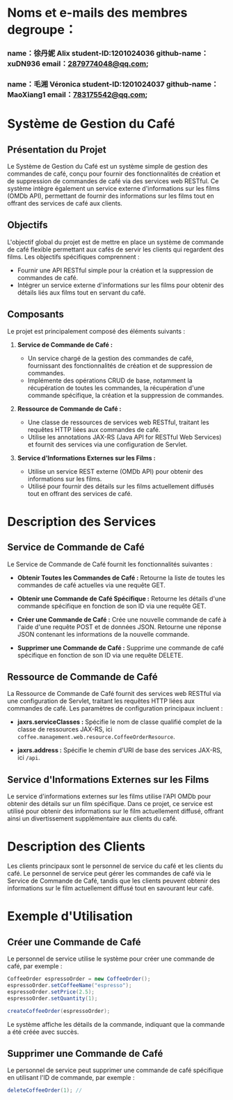 # Noms et e-mails des membres degroupe：
### name：徐丹妮 Alix      student-ID:1201024036   github-name：xuDN936    email：2879774048@qq.com; 
### name：毛湘   Véronica  student-ID:1201024037   github-name：MaoXiang1  email：783175542@qq.com;


# Système de Gestion du Café

## Présentation du Projet

Le Système de Gestion du Café est un système simple de gestion des commandes de café, conçu pour fournir des fonctionnalités de création et de suppression de commandes de café via des services web RESTful. Ce système intègre également un service externe d'informations sur les films (OMDb API), permettant de fournir des informations sur les films tout en offrant des services de café aux clients.

## Objectifs

L'objectif global du projet est de mettre en place un système de commande de café flexible permettant aux cafés de servir les clients qui regardent des films. Les objectifs spécifiques comprennent :

- Fournir une API RESTful simple pour la création et la suppression de commandes de café.
- Intégrer un service externe d'informations sur les films pour obtenir des détails liés aux films tout en servant du café.

## Composants

Le projet est principalement composé des éléments suivants :

1. **Service de Commande de Café :**
   - Un service chargé de la gestion des commandes de café, fournissant des fonctionnalités de création et de suppression de commandes.
   - Implémente des opérations CRUD de base, notamment la récupération de toutes les commandes, la récupération d'une commande spécifique, la création et la suppression de commandes.

2. **Ressource de Commande de Café :**
   - Une classe de ressources de services web RESTful, traitant les requêtes HTTP liées aux commandes de café.
   - Utilise les annotations JAX-RS (Java API for RESTful Web Services) et fournit des services via une configuration de Servlet.

3. **Service d'Informations Externes sur les Films :**
   - Utilise un service REST externe (OMDb API) pour obtenir des informations sur les films.
   - Utilisé pour fournir des détails sur les films actuellement diffusés tout en offrant des services de café.

# Description des Services

## Service de Commande de Café

Le Service de Commande de Café fournit les fonctionnalités suivantes :

- **Obtenir Toutes les Commandes de Café :** Retourne la liste de toutes les commandes de café actuelles via une requête GET.

- **Obtenir une Commande de Café Spécifique :** Retourne les détails d'une commande spécifique en fonction de son ID via une requête GET.

- **Créer une Commande de Café :** Crée une nouvelle commande de café à l'aide d'une requête POST et de données JSON. Retourne une réponse JSON contenant les informations de la nouvelle commande.

- **Supprimer une Commande de Café :** Supprime une commande de café spécifique en fonction de son ID via une requête DELETE.

## Ressource de Commande de Café

La Ressource de Commande de Café fournit des services web RESTful via une configuration de Servlet, traitant les requêtes HTTP liées aux commandes de café. Les paramètres de configuration principaux incluent :

- **jaxrs.serviceClasses :** Spécifie le nom de classe qualifié complet de la classe de ressources JAX-RS, ici `coffee.management.web.resource.CoffeeOrderResource`.

- **jaxrs.address :** Spécifie le chemin d'URI de base des services JAX-RS, ici `/api`.

## Service d'Informations Externes sur les Films

Le service d'informations externes sur les films utilise l'API OMDb pour obtenir des détails sur un film spécifique. Dans ce projet, ce service est utilisé pour obtenir des informations sur le film actuellement diffusé, offrant ainsi un divertissement supplémentaire aux clients du café.

# Description des Clients

Les clients principaux sont le personnel de service du café et les clients du café. Le personnel de service peut gérer les commandes de café via le Service de Commande de Café, tandis que les clients peuvent obtenir des informations sur le film actuellement diffusé tout en savourant leur café.

# Exemple d'Utilisation

## Créer une Commande de Café

Le personnel de service utilise le système pour créer une commande de café, par exemple :

```java
CoffeeOrder espressoOrder = new CoffeeOrder();
espressoOrder.setCoffeeName("espresso");
espressoOrder.setPrice(2.5);
espressoOrder.setQuantity(1);

createCoffeeOrder(espressoOrder);
```

Le système affiche les détails de la commande, indiquant que la commande a été créée avec succès.

## Supprimer une Commande de Café

Le personnel de service peut supprimer une commande de café spécifique en utilisant l'ID de commande, par exemple :

```java
deleteCoffeeOrder(1); //
```
